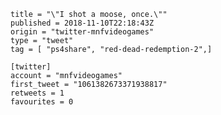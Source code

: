```
title = "\"I shot a moose, once.\""
published = 2018-11-10T22:18:43Z
origin = "twitter-mnfvideogames"
type = "tweet"
tag = [ "ps4share", "red-dead-redemption-2",]

[twitter]
account = "mnfvideogames"
first_tweet = "1061382673371938817"
retweets = 1
favourites = 0
```

<p class='image'><img src='https://mnf.m17s.net/2018/11/10/DrrJ6nNWsAA7ZhI.jpg' alt=''></p>

